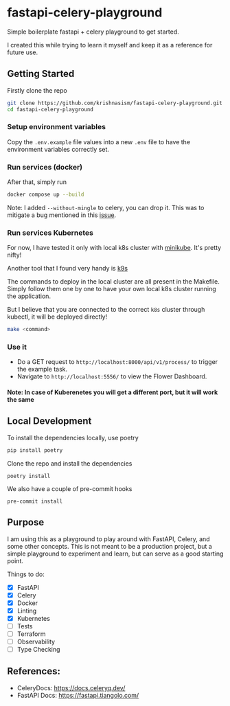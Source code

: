 # fastapi-celery-playground
Simple boilerplate fastapi + celery playground to get started.

I created this while trying to learn it myself and keep it as a reference for future use.

## Getting Started
Firstly clone the repo
```bash
git clone https://github.com/krishnasism/fastapi-celery-playground.git
cd fastapi-celery-playground
```

### Setup environment variables
Copy the `.env.example` file values into a new `.env` file to have the environment variables correctly set.

### Run services (docker)
After that, simply run

```bash
docker compose up --build
```

Note: I added `--without-mingle` to celery, you can drop it. This was to mitigate a bug mentioned in this [issue](https://github.com/celery/celery/discussions/7276).

### Run services Kubernetes

For now, I have tested it only with local k8s cluster with [minikube](https://minikube.sigs.k8s.io/docs/start/). It's pretty nifty!

Another tool that I found very handy is [k9s](https://k9scli.io/)

The commands to deploy in the local cluster are all present in the Makefile. Simply follow them one by one to have your own local k8s cluster running the application.

But I believe that you are connected to the correct `k8s` cluster through kubectl, it will be deployed directly!

```bash
make <command>
```

### Use it
- Do a GET request to `http://localhost:8000/api/v1/process/` to trigger the example task.
- Navigate to `http://localhost:5556/` to view the Flower Dashboard.

#### Note: In case of Kuberenetes you will get a different port, but it will work the same
## Local Development
To install the dependencies locally, use poetry
```bash
pip install poetry
```
Clone the repo and install the dependencies
```
poetry install
```

We also have a couple of pre-commit hooks
```
pre-commit install
```

## Purpose

I am using this as a playground to play around with FastAPI, Celery, and some other concepts. This is not meant to be a production project, but a simple playground to experiment and learn, but can serve as a good starting point.

Things to do:

- [x] FastAPI
- [x] Celery
- [x] Docker
- [x] Linting
- [x] Kubernetes
- [ ] Tests
- [ ] Terraform
- [ ] Observability
- [ ] Type Checking

## References:
- CeleryDocs: https://docs.celeryq.dev/
- FastAPI Docs: https://fastapi.tiangolo.com/
